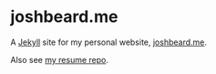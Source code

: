 # joshbeard.me

A [Jekyll](https://jekyllrb.com/) site for my personal website,
[joshbeard.me](https://joshbeard.me).

Also see [my resume repo](https://github.com/joshbeard/resume).
